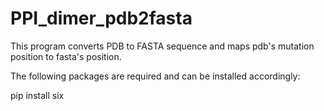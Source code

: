 # PPI_dimer_pdb2fasta
This program converts PDB to FASTA sequence and maps pdb's mutation position to fasta's position.

The following packages are required and can be installed accordingly:

pip install six
